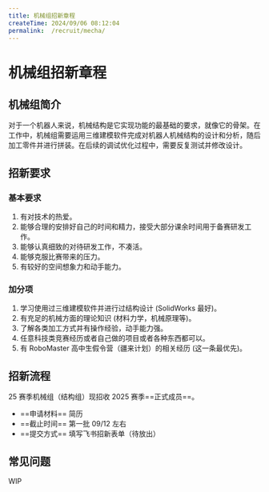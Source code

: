 ```yaml
---
title: 机械组招新章程
createTime: 2024/09/06 08:12:04
permalink:  /recruit/mecha/ 
---
```


# 机械组招新章程

## 机械组简介

对于一个机器人来说，机械结构是它实现功能的最基础的要求，就像它的骨架。在工作中，机械组需要运用三维建模软件完成对机器人机械结构的设计和分析，随后加工零件并进行拼装。在后续的调试优化过程中，需要反复测试并修改设计。

## 招新要求

### 基本要求

1. 有对技术的热爱。
2. 能够合理的安排好自己的时间和精力，接受大部分课余时间用于备赛研发工作。
3. 能够认真细致的对待研发工作，不凑活。
4. 能够克服比赛带来的压力。
5. 有较好的空间想象力和动手能力。

### 加分项

1. 学习使用过三维建模软件并进行过结构设计 (SolidWorks 最好)。
2. 有充足的机械方面的理论知识 (材料力学，机械原理等)。
3. 了解各类加工方式并有操作经验，动手能力强。
4. 任意科技类竞赛经历或者自己做的项目或者各种东西都可以。
5. 有 RoboMaster 高中生假令营（疆来计划）的相关经历 (这一条最优先)。

## 招新流程

25 赛季机械组（结构组）现招收 2025 赛季==正式成员==。

- ==申请材料== 简历
- ==截止时间== 第一批 09/12 左右
- ==提交方式== 填写飞书招新表单（待放出）

## 常见问题

WIP
